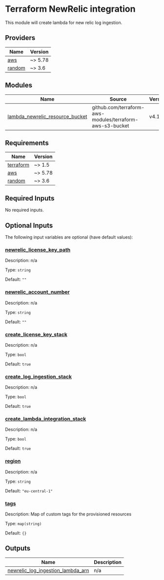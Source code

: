 # Terraform NewRelic integration
This module will create lambda for new relic log ingestion.


<!-- TFDOCS_HEADER_START -->


<!-- TFDOCS_HEADER_END -->

<!-- TFDOCS_PROVIDER_START -->
## Providers

| Name | Version |
|------|---------|
| <a name="provider_aws"></a> [aws](#provider\_aws) | ~> 5.78 |
| <a name="provider_random"></a> [random](#provider\_random) | ~> 3.6 |

<!-- TFDOCS_PROVIDER_END -->

<!-- TFDOCS_MODULES_START -->
## Modules

| Name | Source | Version |
|------|--------|---------|
| <a name="module_lambda_newrelic_resource_bucket"></a> [lambda\_newrelic\_resource\_bucket](#module\_lambda\_newrelic\_resource\_bucket) | github.com/terraform-aws-modules/terraform-aws-s3-bucket | v4.1.2 |

<!-- TFDOCS_MODULES_END -->

<!-- TFDOCS_REQUIREMENTS_START -->
## Requirements

| Name | Version |
|------|---------|
| <a name="requirement_terraform"></a> [terraform](#requirement\_terraform) | ~> 1.5 |
| <a name="requirement_aws"></a> [aws](#requirement\_aws) | ~> 5.78 |
| <a name="requirement_random"></a> [random](#requirement\_random) | ~> 3.6 |

<!-- TFDOCS_REQUIREMENTS_END -->

<!-- TFDOCS_INPUTS_START -->
## Required Inputs

No required inputs.

## Optional Inputs

The following input variables are optional (have default values):

### <a name="input_newrelic_license_key_path"></a> [newrelic\_license\_key\_path](#input\_newrelic\_license\_key\_path)

Description: n/a

Type: `string`

Default: `""`

### <a name="input_newrelic_account_number"></a> [newrelic\_account\_number](#input\_newrelic\_account\_number)

Description: n/a

Type: `string`

Default: `""`

### <a name="input_create_license_key_stack"></a> [create\_license\_key\_stack](#input\_create\_license\_key\_stack)

Description: n/a

Type: `bool`

Default: `true`

### <a name="input_create_log_ingestion_stack"></a> [create\_log\_ingestion\_stack](#input\_create\_log\_ingestion\_stack)

Description: n/a

Type: `bool`

Default: `true`

### <a name="input_create_lambda_integration_stack"></a> [create\_lambda\_integration\_stack](#input\_create\_lambda\_integration\_stack)

Description: n/a

Type: `bool`

Default: `true`

### <a name="input_region"></a> [region](#input\_region)

Description: n/a

Type: `string`

Default: `"eu-central-1"`

### <a name="input_tags"></a> [tags](#input\_tags)

Description: Map of custom tags for the provisioned resources

Type: `map(string)`

Default: `{}`

<!-- TFDOCS_INPUTS_END -->

<!-- TFDOCS_OUTPUTS_START -->
## Outputs

| Name | Description |
|------|-------------|
| <a name="output_newrelic_log_ingestion_lambda_arn"></a> [newrelic\_log\_ingestion\_lambda\_arn](#output\_newrelic\_log\_ingestion\_lambda\_arn) | n/a |

<!-- TFDOCS_OUTPUTS_END -->
